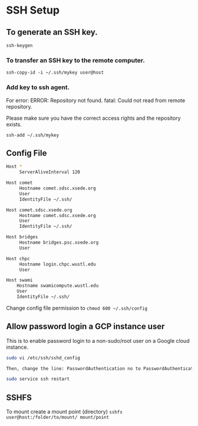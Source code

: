 # SSH Setup

## To generate an SSH key.
`ssh-keygen`

### To transfer an SSH key to the remote computer. 
`ssh-copy-id -i ~/.ssh/mykey user@host`

### Add key to ssh agent.
For error:
ERROR: Repository not found.
fatal: Could not read from remote repository.

Please make sure you have the correct access rights
and the repository exists.

`ssh-add ~/.ssh/mykey`

## Config File
```bash
Host *
     ServerAliveInterval 120

Host comet
     Hostname comet.sdsc.xsede.org
     User 
     IdentityFile ~/.ssh/

Host comet.sdsc.xsede.org
     Hostname comet.sdsc.xsede.org
     User 
     IdentityFile ~/.ssh/

Host bridges
     Hostname bridges.psc.xsede.org
     User 

Host chpc
     Hostname login.chpc.wustl.edu
     User 

Host swami
    Hostname swamicompute.wustl.edu
    User 
    IdentityFile ~/.ssh/
```

Change config file permission to `chmod 600 ~/.ssh/config`

## Allow password login a GCP instance user
This is to enable password login to a non-sudo/root user on a Google cloud instance.
```bash
sudo vi /etc/ssh/sshd_config

Then, change the line: PasswordAuthentication no to PasswordAuthentication yes

sudo service ssh restart
```

## SSHFS
To mount create a mount point (directory) `sshfs user@host:/folder/to/mount/ mount/point`